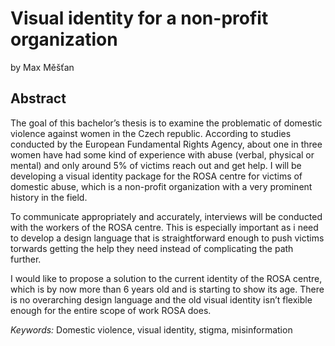 # Visual identity for a non-profit organization

by Max Měšťan

## Abstract

The goal of this bachelor’s thesis is to examine the problematic of domestic violence against women in the Czech republic. According to studies conducted by the European Fundamental Rights Agency, about one in three women have had some kind of experience with abuse (verbal, physical or mental) and only around 5% of victims reach out and get help. I will be developing a visual identity package for the ROSA centre for victims of domestic abuse, which is a non-profit organization with a very prominent history in the field.

To communicate appropriately and accurately, interviews will be conducted with the workers of the ROSA centre. This is especially important as i need to develop a design language that is straightforward enough to push victims torwards getting the help they need instead of complicating the path further.

I would like to propose a solution to the current identity of the ROSA centre, which is by now more than 6 years old and is starting to show its age. There is no overarching design language and the old visual identity isn’t flexible enough for the entire scope of work ROSA does.

*Keywords:* Domestic violence, visual identity, stigma, misinformation
